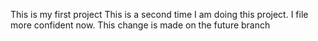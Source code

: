 This is my first project
This is a second time I am doing this project. I file more confident now.
This change is made on the future branch

